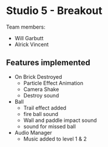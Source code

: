 # Studio 5 - Breakout

Team members:
- Will Garbutt
- Alrick Vincent

## Features implemented
- On Brick Destroyed
    - Particle Effect Animation
    - Camera Shake
    - Destroy sound
- Ball
    - Trail effect added
    - fire ball sound
    - Wall and paddle impact sound
    - sound for missed ball
- Audio Manager
    - Music added to level 1 & 2
